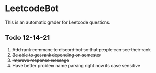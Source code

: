 # LeetcodeBot
This is an automatic grader for Leetcode questions.
## Todo 12-14-21
1. ~~Add rank command to discord bot so that people can see their rank~~
2. ~~Be able to get rank depending on semester~~
3. ~~Improve response message~~
4. Have better problem name parsing right now its case sensitive 